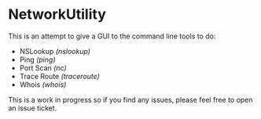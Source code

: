 # NetworkUtility

This is an attempt to give a GUI to the command line tools to do:
* NSLookup _(nslookup)_
* Ping _(ping)_
* Port Scan _(nc)_
* Trace Route _(traceroute)_
* Whois _(whois)_

This is a work in progress so if you find any issues, please feel free to open an issue ticket.
